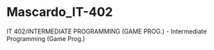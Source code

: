 # Mascardo_IT-402
 IT 402/INTERMEDIATE PROGRAMMING (GAME PROG.) - Intermediate Programming (Game Prog.)
